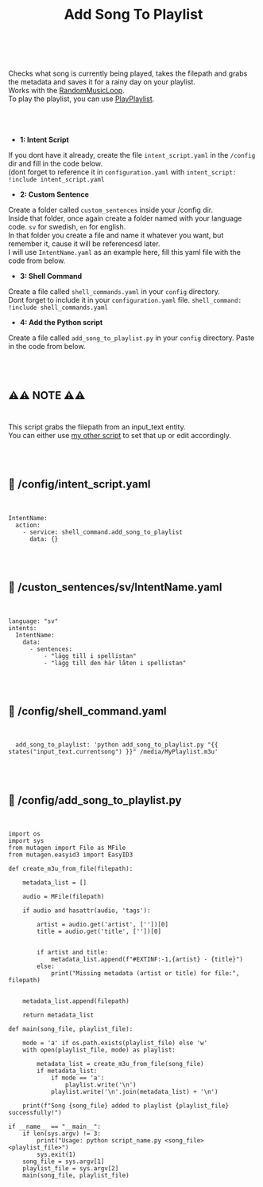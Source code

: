 
<h1 align="center">
<br>

Add Song To Playlist

</h1><br>
<br><br>

Checks what song is currently being played, takes the filepath and grabs the metadata and saves it for a rainy day on your playlist. <br>
Works with the [RandomMusicLoop](https://github.com/pungkula1337anka/Voice-Stuff/blob/main/RandomMusicLoop.md). <br>
To play the playlist, you can use [PlayPlaylist](https://github.com/pungkula1337anka/Voice-Stuff/blob/main/PlayPlaylist.md). <br>
<br><br><br>


- **1: Intent Script** <br>

If you dont have it already, create the file `intent_script.yaml` in the `/config` dir and fill in the code below.<br>
(dont forget to reference it in `configuration.yaml` with `intent_script: !include intent_script.yaml`<br> 

- **2: Custom Sentence** <br>

Create a folder called `custom_sentences` inside your /config dir.<br>
Inside that folder, once again create a folder named with your language code. `sv` for swedish, `en` for english.<br>
In that folder you create a file and name it whatever you want, but remember it, cause it will be referencesd later.<br>
I will use `IntentName.yaml` as an example here, fill this yaml file with the code from below. <br>

- **3: Shell Command** <br>

Create a file called `shell_commands.yaml` in your `config` directory. <br>
Dont forget to include it in your `configuration.yaml` file. `shell_command: !include shell_commands.yaml` <br>

- **4: Add the Python script** <br>

Create a file called `add_song_to_playlist.py` in your `config` directory. Paste in the code from below. <br>

<br><br>



## **⚠️⚠️ NOTE ⚠️⚠️** <br><br>


This script grabs the filepath from an input_text entity. <br> 
You can either use [my other script](https://github.com/pungkula1337anka/Voice-Stuff/blob/main/RandomMusicLoop.md) to set that up or edit accordingly. <br>

<br><br>


## 🦆 /config/intent_script.yaml <br>


<br>


```
IntentName:
  action:
    - service: shell_command.add_song_to_playlist
      data: {}
```

<br><br>


## 🦆 /custon_sentences/sv/IntentName.yaml <br>


<br>

```
language: "sv"
intents:
  IntentName:
    data:
      - sentences:
          - "lägg till i spellistan"
          - "lägg till den här låten i spellistan"
```

<br><br>


## 🦆 /config/shell_command.yaml <br>


<br>


```
  add_song_to_playlist: 'python add_song_to_playlist.py "{{ states("input_text.currentsong") }}" /media/MyPlaylist.m3u'
```

<br><br>


## 🦆 /config/add_song_to_playlist.py <br>


<br>


```
import os
import sys
from mutagen import File as MFile
from mutagen.easyid3 import EasyID3

def create_m3u_from_file(filepath):

    metadata_list = []

    audio = MFile(filepath)

    if audio and hasattr(audio, 'tags'):

        artist = audio.get('artist', [''])[0]
        title = audio.get('title', [''])[0]


        if artist and title:
            metadata_list.append(f"#EXTINF:-1,{artist} - {title}")
        else:
            print("Missing metadata (artist or title) for file:", filepath)


    metadata_list.append(filepath)

    return metadata_list

def main(song_file, playlist_file):

    mode = 'a' if os.path.exists(playlist_file) else 'w'
    with open(playlist_file, mode) as playlist:

        metadata_list = create_m3u_from_file(song_file)
        if metadata_list:
            if mode == 'a':
                playlist.write('\n')  
            playlist.write('\n'.join(metadata_list) + '\n')

    print(f"Song {song_file} added to playlist {playlist_file} successfully!")

if __name__ == "__main__":
    if len(sys.argv) != 3:
        print("Usage: python script_name.py <song_file> <playlist_file>")
        sys.exit(1)
    song_file = sys.argv[1]
    playlist_file = sys.argv[2]
    main(song_file, playlist_file)
```

<br><br>


